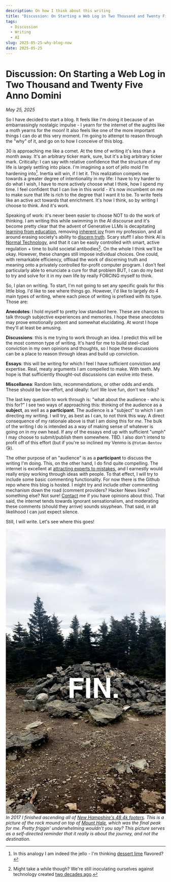 ```yaml
---
description: On how I think about this writing
title: "Discussion: On Starting a Web Log in Two Thousand and Twenty Five Anno Domini"
tags:
  - Discussion
  - Writing 
  - AI
slug: 2025-05-25-why-blog-now
date: 2025-05-25
---
```

# Discussion: On Starting a Web Log in Two Thousand and Twenty Five Anno Domini
*May 25, 2025*

So I have decided to start a blog.  It feels like I'm doing it because of an embarrassingly nostalgic impulse - I yearn for the internet of the aughts like a moth yearns for the moon! It also feels like one of the more important things I can do at this very moment. I'm going to attempt to reason through the "why" of it, and go on to how I conceive of this blog. 

30 is approaching me like a comet. At the time of writing it's less than a month away. It's an arbitrary ticker mark, sure, but it's a big arbitrary ticker mark. Critically: I can say with relative confidence that the structure of my life is largely settling into place. I'm imagining a sort of jello mold I'm hardening into[^1]. Inertia will win, if I let it. This realization compels me towards a greater degree of intentionality in my life: I have to try harder to do what I wish, I have to more actively choose what I think, how I spend my time. I feel confident that I can live in this world - it's now incumbent on me to make sure that life is rich to the degree that I want it to be. To write feels like an active act towards that enrichment. It's how I think, so by writing I choose to think. And it's work. 

Speaking of work: it's never been easier to choose NOT to do the work of thinking. I am writing this while swimming in the AI discourse and it's become pretty clear that the advent of Generative LLMs is decapitating [learning from education](https://nymag.com/intelligencer/article/openai-chatgpt-ai-cheating-education-college-students-school.html), removing [inherent joy](https://www.nytimes.com/2025/05/25/business/amazon-ai-coders.html) from my profession, and all around erasing society's ability to [discern truth](https://www.economist.com/science-and-technology/2024/01/17/many-ai-researchers-think-fakes-will-become-undetectable). Scary stuff! I also think AI is [Normal Technology](http://knightcolumbia.org/content/ai-as-normal-technology), and that it can be easily controlled with smart, active regulation + time to build societal antibodies[^2]. On the whole I think we'll be okay. However, these changes still impose individual choices. One could, with remarkable efficiency, offload the work of discerning truth and meaning onto a privately controlled for-profit computer program. I don't feel particularly able to enunciate a cure for that problem BUT, I can do my best to try and solve for it in my own life by really FORCING myself to think. 

So, I plan on writing. To start, I'm not going to set any specific goals for this little blog. I'd like to see where things go. However, I'd like to largely do 4 main types of writing, where each piece of writing is prefixed with its type. Those are: 

**Anecdotes**: I hold myself to pretty low standard here. These are chances to talk through subjective experiences and memories. I hope these anecdotes may prove emotionally potent and somewhat elucidating. At worst I hope they'll at least be amusing.  

**Discussions**: this is me trying to work through an idea. I predict this will be the most common type of writing. It's hard for me to build steel-clad conviction in my own opinions and thoughts, so I hope these discussions can be a place to reason through ideas and build up conviction. 

**Essays**: this will be writing for which I feel I have sufficient conviction and expertise. Real, meaty arguments I am compelled to make. With teeth. My hope is that sufficiently thought-out discussions can evolve into these. 

**Miscellanea**: Random lists, recommendations, or other odds and ends. These should be low-effort, and ideally: fun! We love fun, don't we folks?

The last key question to work through is: "what about the audience - who is this for?" I see two ways of approaching this: thinking of the audience as a **subject**, as well as a **participant**. The audience is a "subject" to which I am directing my writing. I will try, as best as I can, to not think this way. A direct consequence of my rationale above is that I am doing this for *me*. The bulk of the writing I do is intended as a way of making sense of whatever is going on in my own head. If any of the essays end up with sufficient "umph" I may choose to submit/publish them somewhere. TBD. I also don't intend to profit off of this effort (but if you're so inclined my Venmo is `@Yotam-Bentov` 😘). 

The other purpose of an "audience" is as a **participant** to discuss the writing I'm doing. This, on the other hand, I do find quite compelling. The internet is excellent at [attracting experts to mistakes](https://meta.wikimedia.org/wiki/Cunningham%27s_Law), and I earnestly would really enjoy working through ideas *with* people. To that effect, I will try to include some basic commenting functionality. For now there is the Github repo where this blog is hosted. I might try and include other commenting mechanism down the road (comment providers? Hacker News links? something else? Not sure! [Contact](/contact) me if you have opinions about this). That said, the internet tends towards ignorant sensationalism, and moderating these comments (should they arrive) sounds sisyphean. That said, in all likelihood I can just expect silence. 

Still, I will write. Let's see where this goes!

![A picture of a mound of rocks with caption saying "FIN." edited on top](mt_hale_2017.jpg "I did all the 48") 
*In 2017 I finished ascending all of [New Hampshire's 48 4k footers](https://en.wikipedia.org/wiki/Four-thousand_footers). This is a picture of the rock mound on top of [Mount Hale](https://www.alltrails.com/trail/us/new-hampshire/mount-hale-via-hale-brook-trail), which was the final peak for me. Pretty friggin' underwhelming wouldn't you say? This picture serves as a self-directed reminder that it really is about the journey, and not the destination.*

[^1]: In this analogy I am indeed the jello -  I'm thinking [dessert lime](https://trustables.com/collections/jell-o?srsltid=AfmBOor9yXwdy6vyh0wXeW_ntoJ20DOpkELRBZP7NlE1T9l7n6jnRvCb) flavored?
[^2]: Might take a while though? We're still inoculating ourselves against technology created [two decades ago](https://en.wikipedia.org/wiki/Facebook#History).
